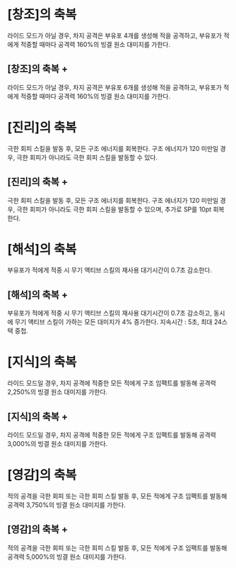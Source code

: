 # [창조]의 축복

라이드 모드가 아닐 경우, 차지 공격은 부유포 4개를 생성해 적을 공격하고, 부유포가 적에게 적중할 때마다 공격력 160%의 빙결 원소 대미지를 가한다.

## [창조]의 축복 +

라이드 모드가 아닐 경우, 차지 공격은 부유포 6개를 생성해 적을 공격하고, 부유포가 적에게 적중할 때마다 공격력 160%의 빙결 원소 대미지를 가한다.

# [진리]의 축복

극한 회피 스킬을 발동 후, 모든 구조 에너지를 회복한다. 구조 에너지가 120 미만일 경우, 극한 회피가 아니라도 극한 회피 스킬을 발동할 수 있다.

## [진리]의 축복 +

극한 회피 스킬을 발동 후, 모든 구조 에너지를 회복한다. 구조 에너지가 120 미만일 경우, 극한 회피가 아니라도 극한 회피 스킬을 발동할 수 있으며, 추가로 SP를 10pt 회복한다.

# [해석]의 축복

부유포가 적에게 적중 시 무기 액티브 스킬의 재사용 대기시간이 0.7초 감소한다.

## [해석]의 축복 +

부유포가 적에게 적중 시 무기 액티브 스킬의 재사용 대기시간이 0.7초 감소하고, 동시에 무기 액티브 스킬이 가하는 모든 대미지가 4% 증가한다. 지속시간 : 5초, 최대 24스택 중첩.

# [지식]의 축복

라이드 모드일 경우, 차지 공격에 적중한 모든 적에게 구조 임팩트를 발동해 공격력 2,250%의 빙결 원소 대미지를 가한다.

## [지식]의 축복 +

라이드 모드일 경우, 차지 공격에 적중한 모든 적에게 구조 임팩트를 발동해 공격력 3,000%의 빙결 원소 대미지를 가한다.

# [영감]의 축복

적의 공격을 극한 회피 또는 극한 회피 스킬 발동 후, 모든 적에게 구조 임팩트를 발동해 공격력 3,750%의 빙결 원소 대미지를 가한다.

## [영감]의 축복 +

적의 공격을 극한 회피 또는 극한 회피 스킬 발동 후, 모든 적에게 구조 임팩트를 발동해 공격력 5,000%의 빙결 원소 대미지를 가한다.
